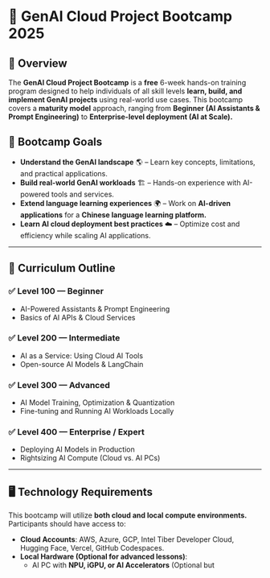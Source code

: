 # 🚀 GenAI Cloud Project Bootcamp 2025

## 📌 Overview
The **GenAI Cloud Project Bootcamp** is a **free** 6-week hands-on training program designed to help individuals of all skill levels **learn, build, and implement GenAI projects** using real-world use cases. This bootcamp covers a **maturity model** approach, ranging from **Beginner (AI Assistants & Prompt Engineering)** to **Enterprise-level deployment (AI at Scale).**

## 🎯 **Bootcamp Goals**
- **Understand the GenAI landscape** 🌎 – Learn key concepts, limitations, and practical applications.
- **Build real-world GenAI workloads** 🏗️ – Hands-on experience with AI-powered tools and services.
- **Extend language learning experiences** 🌍 – Work on **AI-driven applications** for a **Chinese language learning platform.**
- **Learn AI cloud deployment best practices** ☁️ – Optimize cost and efficiency while scaling AI applications.

---

## 📖 **Curriculum Outline**
### ✅ **Level 100 — Beginner**
- AI-Powered Assistants & Prompt Engineering
- Basics of AI APIs & Cloud Services

### ✅ **Level 200 — Intermediate**
- AI as a Service: Using Cloud AI Tools
- Open-source AI Models & LangChain

### ✅ **Level 300 — Advanced**
- AI Model Training, Optimization & Quantization
- Fine-tuning and Running AI Workloads Locally

### ✅ **Level 400 — Enterprise / Expert**
- Deploying AI Models in Production
- Rightsizing AI Compute (Cloud vs. AI PCs)

---

## 🖥️ **Technology Requirements**
This bootcamp will utilize **both cloud and local compute environments.** Participants should have access to:
- **Cloud Accounts**: AWS, Azure, GCP, Intel Tiber Developer Cloud, Hugging Face, Vercel, GitHub Codespaces.
- **Local Hardware (Optional for advanced lessons)**:
  - AI PC with **NPU, iGPU, or AI Accelerators** (Optional but 
